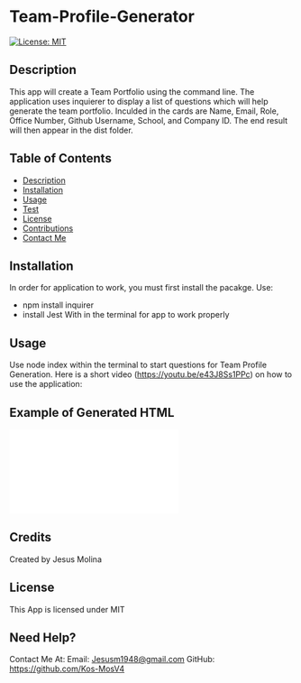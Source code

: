 # Team-Profile-Generator
[![License: MIT](https://img.shields.io/badge/License-MIT-yellow.svg)](https://opensource.org/licenses/MIT)

## Description
This app will create a Team Portfolio using the command line. The application uses inquierer to display a list of questions which will help generate the team portfolio. Inculded in the cards are Name, Email, Role, Office Number, Github Username, School, and Company ID. The end result will then appear in the dist folder.

## **Table of Contents**
* [Description](#Description)
* [Installation](#Installation)
* [Usage](#Usage)
* [Test](#Test)
* [License](#License)
* [Contributions](#Contributions)
* [Contact Me](#ContactUs)

## Installation 
In order for application to work, you must first install the pacakge. Use:
* npm install inquirer
* install Jest
With in the terminal for app to work properly

## Usage
Use node index within the terminal to start questions for Team Profile Generation. Here is a short video (https://youtu.be/e43J8Ss1PPc) on how to use the application: 

## Example of Generated HTML
![Example](/dist/index.html)

## Credits
Created by Jesus Molina

## License
This App is licensed under MIT

## Need Help?
Contact Me At:
Email: Jesusm1948@gmail.com
GitHub: https://github.com/Kos-MosV4
